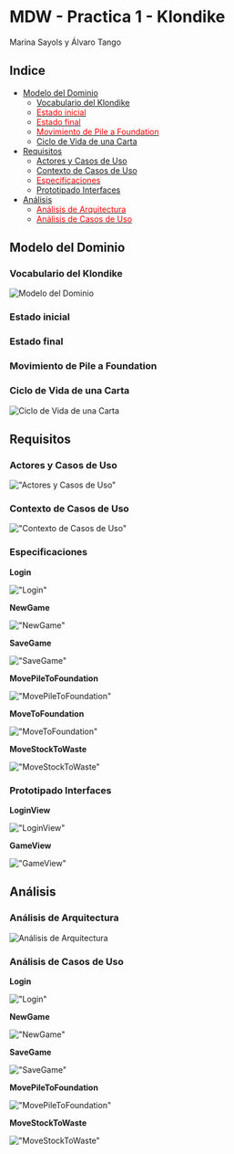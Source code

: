# MDW - Practica 1 - Klondike

Marina Sayols y Álvaro Tango

## Indice

* [Modelo del Dominio](#modelo-del-dominio)
  + [Vocabulario del Klondike](#vocabulario-del-klondike)
  + [<span style="color:red">Estado inicial</span>](#estado-inicial)
  + [<span style="color:red">Estado final</span>](#estado-final)
  + [<span style="color:red">Movimiento de Pile a Foundation</span>](#movimiento-de-pile-a-foundation)
  + [Ciclo de Vida de una Carta](#ciclo-de-vida-de-una-carta)
* [Requisitos](#requisitos)
  + [Actores y Casos de Uso](#actores-y-casos-de-uso)
  + [Contexto de Casos de Uso](#contexto-de-casos-de-uso)
  + [<span style="color:red">Especificaciones</span>](#especificaciones)
  + [Prototipado Interfaces](#prototipado-interfaces)
* [Análisis](#an-lisis)
  + [<span style="color:red">Análisis de Arquitectura</span>](#an-lisis-de-arquitectura)
  + [<span style="color:red">Análisis de Casos de Uso</span>](#an-lisis-de-casos-de-uso)

## Modelo del Dominio

### Vocabulario del Klondike
![Modelo del Dominio](01-DomainModel/DomainModel.png "Modelo del Dominio")

### Estado inicial

### Estado final

### Movimiento de Pile a Foundation

### Ciclo de Vida de una Carta
![Ciclo de Vida de una Carta](01-DomainModel/CardLifeCycle.png "Ciclo de Vida de una Carta")

## Requisitos

### Actores y Casos de Uso
!["Actores y Casos de Uso"](02-requisitos/useCases/UseCases.png "Actores y Casos de Uso")

### Contexto de Casos de Uso
!["Contexto de Casos de Uso"](02-requisitos/useCases/DiagramaContexto.png "Contexto de Casos de Uso")

### Especificaciones
**Login**

!["Login"](02-requisitos/specifications/Login.png "Login")

**NewGame**

!["NewGame"](02-requisitos/specifications/NewGame.png "NewGame")

**SaveGame**

!["SaveGame"](02-requisitos/specifications/SaveGame.png "SaveGame")

**MovePileToFoundation**

!["MovePileToFoundation"](02-requisitos/specifications/MovePileToFoundation.png "MovePileToFoundation")

**MoveToFoundation**

!["MoveToFoundation"](02-requisitos/specifications/MoveToFoundation.png "MoveToFoundation")

**MoveStockToWaste**

!["MoveStockToWaste"](02-requisitos/specifications/MoveStockToWaste.png "MoveStockToWaste")

### Prototipado Interfaces
**LoginView**

!["LoginView"](02-requisitos/interfaces/LoginView.png "LoginView")

**GameView**

!["GameView"](02-requisitos/interfaces/GameView.png "GameView")

## Análisis

### Análisis de Arquitectura

![Análisis de Arquitectura](03-analisis/general.png "Análisis de Arquitectura")

### Análisis de Casos de Uso
**Login**

!["Login"](03-analisis/Login.png "Login")

**NewGame**

!["NewGame"](03-analisis/NewGame.png "NewGame")

**SaveGame**

!["SaveGame"](03-analisis/SaveGame.png "SaveGame")

**MovePileToFoundation**

!["MovePileToFoundation"](03-analisis/MovePileToFoundation.png "MovePileToFoundation")

**MoveStockToWaste**

!["MoveStockToWaste"](03-analisis/MoveStockToWaste.png "MoveStockToWaste")
